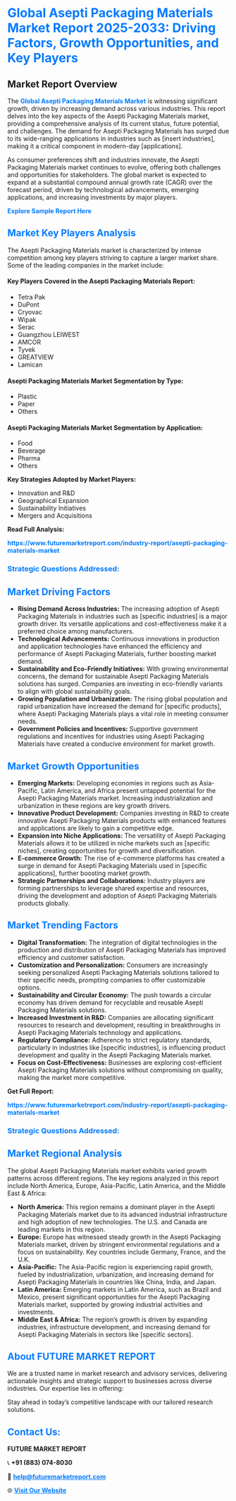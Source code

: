 <h1 style="color: #007BFF;">Global Asepti Packaging Materials Market Report 2025-2033: Driving Factors, Growth Opportunities, and Key Players</h1>

<section id="overview">
<h2>Market Report Overview</h2>
<p>The <a href="https://www.futuremarketreport.com/industry-report/asepti-packaging-materials-market" style="color: #007BFF; text-decoration: none;"><strong>Global Asepti Packaging Materials Market</strong></a> is witnessing significant growth, driven by increasing demand across various industries. This report delves into the key aspects of the Asepti Packaging Materials market, providing a comprehensive analysis of its current status, future potential, and challenges. The demand for Asepti Packaging Materials has surged due to its wide-ranging applications in industries such as [insert industries], making it a critical component in modern-day [applications].</p>
<p>As consumer preferences shift and industries innovate, the Asepti Packaging Materials market continues to evolve, offering both challenges and opportunities for stakeholders. The global market is expected to expand at a substantial compound annual growth rate (CAGR) over the forecast period, driven by technological advancements, emerging applications, and increasing investments by major players.</p>
</section>

<section id="overview">
<p><a href="https://www.futuremarketreport.com/request-sample/reportId=40750" style="color: #007BFF; text-decoration: none;"><strong>Explore Sample Report Here</strong></a></p>
</section>

<section id="key-players">
<h2 style="color: #007BFF;">Market Key Players Analysis</h2>
<p>The Asepti Packaging Materials market is characterized by intense competition among key players striving to capture a larger market share. Some of the leading companies in the market include:</p>
<h4>Key Players Covered in the Asepti Packaging Materials Report:</h4>
<ul><li>Tetra Pak</li><li>DuPont</li><li>Cryovac</li><li>Wipak</li><li>Serac</li><li>Guangzhou LEIWEST</li><li>AMCOR</li><li>Tyvek</li><li>GREATVIEW</li><li>Lamican</li></ul>
<h4>Asepti Packaging Materials Market Segmentation by Type:</h4>
<ul><li>Plastic</li><li>Paper</li><li>Others</li></ul>

<h4>Asepti Packaging Materials Market Segmentation by Application:</h4>
<ul><li>Food</li><li>Beverage</li><li>Pharma</li><li>Others</li></ul>
<p><strong>Key Strategies Adopted by Market Players:</strong></p>
<ul>
<li>Innovation and R&D</li>
<li>Geographical Expansion</li>
<li>Sustainability Initiatives</li>
<li>Mergers and Acquisitions</li>
</ul>
</section>

<section>
<p><strong>Read Full Analysis: </strong></p><a href="https://www.futuremarketreport.com/industry-report/asepti-packaging-materials-market" style="color: #007BFF; text-decoration: none;"><strong>https://www.futuremarketreport.com/industry-report/asepti-packaging-materials-market</strong></a>
<h3 style="color: #007BFF;">Strategic Questions Addressed:</h3>
</section>

<section id="driving-factors">
<h2 style="color: #007BFF;">Market Driving Factors</h2>
<ul>
<li><strong>Rising Demand Across Industries:</strong> The increasing adoption of Asepti Packaging Materials in industries such as [specific industries] is a major growth driver. Its versatile applications and cost-effectiveness make it a preferred choice among manufacturers.</li>
<li><strong>Technological Advancements:</strong> Continuous innovations in production and application technologies have enhanced the efficiency and performance of Asepti Packaging Materials, further boosting market demand.</li>
<li><strong>Sustainability and Eco-Friendly Initiatives:</strong> With growing environmental concerns, the demand for sustainable Asepti Packaging Materials solutions has surged. Companies are investing in eco-friendly variants to align with global sustainability goals.</li>
<li><strong>Growing Population and Urbanization:</strong> The rising global population and rapid urbanization have increased the demand for [specific products], where Asepti Packaging Materials plays a vital role in meeting consumer needs.</li>
<li><strong>Government Policies and Incentives:</strong> Supportive government regulations and incentives for industries using Asepti Packaging Materials have created a conducive environment for market growth.</li>
</ul>
</section>

<section id="growth-opportunities">
<h2 style="color: #007BFF;">Market Growth Opportunities</h2>
<ul>
<li><strong>Emerging Markets:</strong> Developing economies in regions such as Asia-Pacific, Latin America, and Africa present untapped potential for the Asepti Packaging Materials market. Increasing industrialization and urbanization in these regions are key growth drivers.</li>
<li><strong>Innovative Product Development:</strong> Companies investing in R&D to create innovative Asepti Packaging Materials products with enhanced features and applications are likely to gain a competitive edge.</li>
<li><strong>Expansion into Niche Applications:</strong> The versatility of Asepti Packaging Materials allows it to be utilized in niche markets such as [specific niches], creating opportunities for growth and diversification.</li>
<li><strong>E-commerce Growth:</strong> The rise of e-commerce platforms has created a surge in demand for Asepti Packaging Materials used in [specific applications], further boosting market growth.</li>
<li><strong>Strategic Partnerships and Collaborations:</strong> Industry players are forming partnerships to leverage shared expertise and resources, driving the development and adoption of Asepti Packaging Materials products globally.</li>
</ul>
</section>

<section id="trending-factors">
<h2 style="color: #007BFF;">Market Trending Factors</h2>
<ul>
<li><strong>Digital Transformation:</strong> The integration of digital technologies in the production and distribution of Asepti Packaging Materials has improved efficiency and customer satisfaction.</li>
<li><strong>Customization and Personalization:</strong> Consumers are increasingly seeking personalized Asepti Packaging Materials solutions tailored to their specific needs, prompting companies to offer customizable options.</li>
<li><strong>Sustainability and Circular Economy:</strong> The push towards a circular economy has driven demand for recyclable and reusable Asepti Packaging Materials solutions.</li>
<li><strong>Increased Investment in R&D:</strong> Companies are allocating significant resources to research and development, resulting in breakthroughs in Asepti Packaging Materials technology and applications.</li>
<li><strong>Regulatory Compliance:</strong> Adherence to strict regulatory standards, particularly in industries like [specific industries], is influencing product development and quality in the Asepti Packaging Materials market.</li>
<li><strong>Focus on Cost-Effectiveness:</strong> Businesses are exploring cost-efficient Asepti Packaging Materials solutions without compromising on quality, making the market more competitive.</li>
</ul>
</section>

<section>
<p><strong>Get Full Report: </strong></p><a href="https://www.futuremarketreport.com/industry-report/asepti-packaging-materials-market" style="color: #007BFF; text-decoration: none;"><strong>https://www.futuremarketreport.com/industry-report/asepti-packaging-materials-market</strong></a>
<h3 style="color: #007BFF;">Strategic Questions Addressed:</h3>
</section>


<section id="regional-analysis">
<h2 style="color: #007BFF;">Market Regional Analysis</h2>
<p>The global Asepti Packaging Materials market exhibits varied growth patterns across different regions. The key regions analyzed in this report include North America, Europe, Asia-Pacific, Latin America, and the Middle East & Africa:</p>
<ul>
<li><strong>North America:</strong> This region remains a dominant player in the Asepti Packaging Materials market due to its advanced industrial infrastructure and high adoption of new technologies. The U.S. and Canada are leading markets in this region.</li>
<li><strong>Europe:</strong> Europe has witnessed steady growth in the Asepti Packaging Materials market, driven by stringent environmental regulations and a focus on sustainability. Key countries include Germany, France, and the U.K.</li>
<li><strong>Asia-Pacific:</strong> The Asia-Pacific region is experiencing rapid growth, fueled by industrialization, urbanization, and increasing demand for Asepti Packaging Materials in countries like China, India, and Japan.</li>
<li><strong>Latin America:</strong> Emerging markets in Latin America, such as Brazil and Mexico, present significant opportunities for the Asepti Packaging Materials market, supported by growing industrial activities and investments.</li>
<li><strong>Middle East & Africa:</strong> The region’s growth is driven by expanding industries, infrastructure development, and increasing demand for Asepti Packaging Materials in sectors like [specific sectors].</li>
</ul>
</section>

<footer>
<h2 style="color: #007BFF;">About FUTURE MARKET REPORT</h2>
<p>We are a trusted name in market research and advisory services, delivering actionable insights and strategic support to businesses across diverse industries. Our expertise lies in offering:</p>

<p>Stay ahead in today’s competitive landscape with our tailored research solutions.</p>

<h2 style="color: #007BFF;">Contact Us:</h2>
<p><strong>FUTURE MARKET REPORT</strong></p>
<p>📞 <strong>+91 (883) 074-8030</strong></p>
<p>📧 <strong><a href="mailto:help@futuremarketreport.com" style="color: #007BFF;">help@futuremarketreport.com</a></strong></p>
<p>🌐 <strong><a href="https://www.futuremarketreport.com/" style="color: #007BFF;">Visit Our Website</a></strong></p>
</footer>